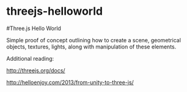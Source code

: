threejs-helloworld
==================

#Three.js Hello World

Simple proof of concept outlining how to create a scene, geometrical objects, textures, lights, along with manipulation of these elements.

Additional reading:

http://threejs.org/docs/

http://helloenjoy.com/2013/from-unity-to-three-js/
